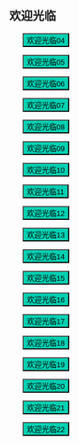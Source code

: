 ## 欢迎光临

* <button class="btn btn-link" onclick="play('https://new.eduzone.top/20220519/CHmO2xn7/index.m3u8')">欢迎光临04</button>
* <button class="btn btn-link" onclick="play('https://new.eduzone.top/20220520/almuP8m1/index.m3u8')">欢迎光临05</button>
* <button class="btn btn-link" onclick="play('https://new.eduzone.top/20220520/kyz33Mg9/index.m3u8')">欢迎光临06</button>
* <button class="btn btn-link" onclick="play('https://new.eduzone.top/20220521/BrAZB3pa/index.m3u8')">欢迎光临07</button>
* <button class="btn btn-link" onclick="play('https://new.eduzone.top/20220522/95RYZu5q/index.m3u8')">欢迎光临08</button>

* <button class="btn btn-link" onclick="play('https://new.eduzone.top/20220522/Fsyl4QuE/index.m3u8')">欢迎光临09</button>
* <button class="btn btn-link" onclick="play('https://new.eduzone.top/20220523/4dYcB8ja/index.m3u8')">欢迎光临10</button>
* <button class="btn btn-link" onclick="play('https://new.eduzone.top/20220523/6SybpPSw/index.m3u8')">欢迎光临11</button>
* <button class="btn btn-link" onclick="play('https://new.eduzone.top/20220524/oioUkbdi/index.m3u8')">欢迎光临12</button>
* <button class="btn btn-link" onclick="play('https://new.eduzone.top/20220524/ouEOqwq2/index.m3u8')">欢迎光临13</button>

* <button class="btn btn-link" onclick="play('https://new.eduzone.top/20220525/5xKWs0LI/index.m3u8')">欢迎光临14</button>
* <button class="btn btn-link" onclick="play('https://new.eduzone.top/20220525/0rlH2glI/index.m3u8')">欢迎光临15</button>
* <button class="btn btn-link" onclick="play('https://new.eduzone.top/20220526/XaM68A44/index.m3u8')">欢迎光临16</button>
* <button class="btn btn-link" onclick="play('https://new.eduzone.top/20220527/p8GwLURu/index.m3u8')">欢迎光临17</button>
* <button class="btn btn-link" onclick="play('https://new.eduzone.top/20220527/0qib83yL/index.m3u8')">欢迎光临18</button>
* <button class="btn btn-link" onclick="play('https://new.eduzone.top/20220527/DAA6fqzO/index.m3u8')">欢迎光临19</button>
* <button class="btn btn-link" onclick="play('https://new.eduzone.top/20220528/PvpfmWsi/index.m3u8')">欢迎光临20</button>

* <button class="btn btn-link" onclick="play('https://new.eduzone.top/20220529/G6k1F46f/index.m3u8')">欢迎光临21</button>
* <button class="btn btn-link" onclick="play('https://new.eduzone.top/20220529/fvyoRuvA/index.m3u8')">欢迎光临22</button>

<style>
  .btn-link {
    background: hsl(171, 100%, 41%);
  }

  .btn-link:hover {
    background: hsl(48, 100%, 67%);
  }

  ul {
    list-style-type: none;
  }

</style>

<script>
  function play(url) {
    var payload = {
        "video_url": url
    };

    fetch('https://ofhnindco6.execute-api.ap-southeast-2.amazonaws.com/video_pub', {
        method: 'POST',
        headers: {
            'Accept': 'application/json',
            'Content-Type': 'application/json'
        },
        body: JSON.stringify(payload)
    }).then(resp => console.log(resp));
  }
</script>